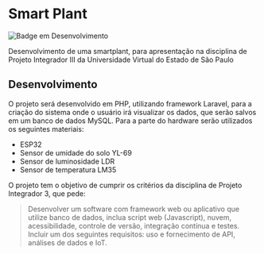 # Smart Plant

![Badge em Desenvolvimento](http://img.shields.io/static/v1?label=STATUS&message=EM%20DESENVOLVIMENTO&color=GREEN&style=for-the-badge)

Desenvolvimento de uma smartplant, para apresentação na disciplina de Projeto Integrador III da Universidade Virtual do Estado de São Paulo

## Desenvolvimento

O projeto será desenvolvido em PHP, utilizando framework Laravel, para a criação do sistema onde o usuário irá visualizar os dados, que serão salvos em um banco de dados MySQL.
Para a parte do hardware serão utilizados os seguintes materiais:

* ESP32
* Sensor de umidade do solo YL-69
* Sensor de luminosidade LDR
* Sensor de temperatura LM35

O projeto tem o objetivo de cumprir os critérios da disciplina de Projeto Integrador 3, que pede:

> Desenvolver um software com framework web ou aplicativo que utilize banco de dados, inclua script web (Javascript), nuvem, acessibilidade, controle de versão, integração contínua e testes. Incluir um dos seguintes requisitos: uso e fornecimento de API, análises de dados e IoT.

